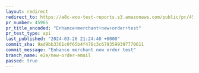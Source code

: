 ```yaml
---
layout: redirect
redirect_to: https://a8c-woo-test-reports.s3.amazonaws.com/public/pr/45965/api/index.html
pr_number: 45965
pr_title_encoded: "Enhance+merchant+new+order+test"
pr_test_type: api
last_published: "2024-03-26 21:24:40 +0000"
commit_sha: 9ad9bb3361c0f65b4f476c3c6793599397770611
commit_message: "Enhance merchant new order test"
branch_name: e2e/new-order-email
passed: true
---
```

